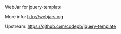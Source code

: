 WebJar for jquery-template

More info: http://webjars.org

Upstream: https://github.com/codepb/jquery-template
